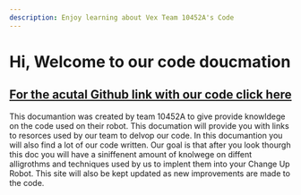 ```yaml
---
description: Enjoy learning about Vex Team 10452A's Code
---
```

# Hi, Welcome to our code doucmation

 ## [For the acutal Github link with our code click here](https://github.com/Zesty-Mustaches/2020-2021-Change-Up)

 This documantion was created by team 10452A to give provide knowldege on the code used on their robot. This documation will provide you with links to resorces used by our team to delvop our code. In this documantion you will also find a lot of our code written. Our goal is that after you look thourgh this doc you will have a siniffenent amount of knolwege on diffent alligrothms and techniques used by us to implent them into your Change Up Robot. This site will also be kept updated as new improvements are made to the code. 

  